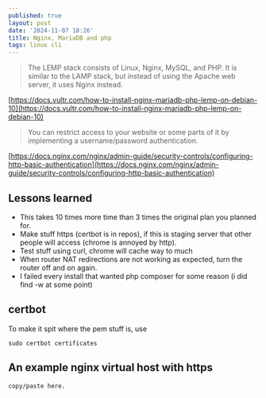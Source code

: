 ```yaml
---
published: true
layout: post
date: '2024-11-07 18:26'
title: Nginx, MariaDB and php
tags: linux cli 
---
```

> The LEMP stack consists of Linux, Nginx, MySQL, and PHP. It is similar to the LAMP stack, but instead of using the Apache web server, it uses Nginx instead.

[https://docs.vultr.com/how-to-install-nginx-mariadb-php-lemp-on-debian-10](https://docs.vultr.com/how-to-install-nginx-mariadb-php-lemp-on-debian-10)

> You can restrict access to your website or some parts of it by implementing a username/password authentication.

[https://docs.nginx.com/nginx/admin-guide/security-controls/configuring-http-basic-authentication](https://docs.nginx.com/nginx/admin-guide/security-controls/configuring-http-basic-authentication)

## Lessons learned

 - This takes 10 times more time than 3 times the original plan you planned for.
 - Make stuff https (certbot is in repos), if this is staging server that other people will access (chrome is annoyed by http).
 - Test stuff using curl, chrome will cache way to much
 - When router NAT redirections are not working as expected, turn the router off and on again.
 - I failed every install that wanted php composer for some reason (i did find -w at some point)

## certbot

To make it spit where the pem stuff is, use

    sudo certbot certificates

## An example nginx virtual host with https

    copy/paste here. 
